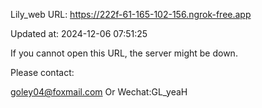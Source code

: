 Lily_web URL: https://222f-61-165-102-156.ngrok-free.app

Updated at: 2024-12-06 07:51:25

If you cannot open this URL, the server might be down.

Please contact: 

goley04@foxmail.com Or Wechat:GL_yeaH